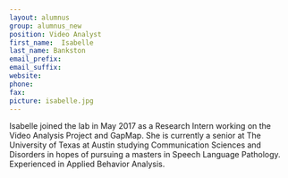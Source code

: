 ```yaml
---
layout: alumnus
group: alumnus_new
position: Video Analyst
first_name:  Isabelle
last_name: Bankston
email_prefix: 
email_suffix: 
website:
phone:
fax:
picture: isabelle.jpg
---
```


Isabelle joined the lab in May 2017 as a Research Intern working on the Video Analysis Project and GapMap. She is currently a senior at The University of Texas at Austin studying Communication Sciences and Disorders in hopes of pursuing a masters in Speech Language Pathology. Experienced in Applied Behavior Analysis. 
